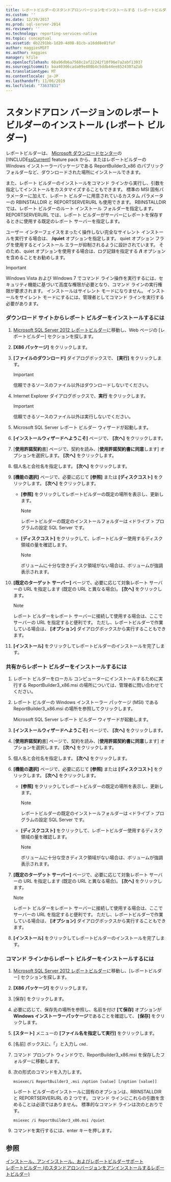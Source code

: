 ```yaml
---
title: レポートビルダーのスタンドアロンバージョンをインストールする (レポートビルダー) |Microsoft Docs
ms.custom: ''
ms.date: 12/29/2017
ms.prod: sql-server-2014
ms.reviewer: ''
ms.technology: reporting-services-native
ms.topic: conceptual
ms.assetid: 6b2291bb-1d20-4d08-81cb-a16dd8e01faf
author: maggiesMSFT
ms.author: maggies
manager: kfile
ms.openlocfilehash: 60a96db6a7568c2af22242f10f96e7a2abf13937
ms.sourcegitcommit: baa40306cada09e480b4c5ddb44ee8524307a2ab
ms.translationtype: MT
ms.contentlocale: ja-JP
ms.lasthandoff: 11/06/2019
ms.locfileid: "73637831"
---
```

# <a name="install-the-stand-alone-version-of-report-builder-report-builder"></a>スタンドアロン バージョンのレポート ビルダーのインストール (レポート ビルダー)
  レポートビルダーは、 [Microsoft ダウンロードセンター](https://www.microsoft.com/download/details.aspx?id=53613)の [!INCLUDE[ssCurrent](../../includes/sscurrent-md.md)] feature pack から、またはレポートビルダーの Windows インストーラーパッケージである ReportBuilder3_x86 のパブリックフォルダーなど、ダウンロードされた場所にインストールできます。  
  
 また、レポート ビルダーのインストールをコマンド ラインから実行し、引数を指定してインストールをカスタマイズすることもできます。 標準の MSI 固有パラメーターに加えて、レポート ビルダーに用意されているカスタム パラメーターの RBINSTALLDIR と REPORTSERVERURL も使用できます。 RBINSTALLDIR では、レポート ビルダーのルート インストール フォルダーを指定します。 REPORTSERVERURL では、レポート ビルダーがサーバーにレポートを保存するときに使用する既定のレポート サーバーを指定します。  
  
 ユーザー インターフェイスをまったく操作しない完全なサイレント インストールを実行する場合は、 **/quiet** オプションを指定します。 quiet オプション フラグを使用するとインストール エラーが抑制されるように設計されています。 そのため、quiet オプションを使用する場合は、ログ記録を指定する **/l** オプションを含めることをお勧めします。  
  
> [!IMPORTANT]  
>  Windows Vista および Windows 7 でコマンド ライン操作を実行するには、セキュリティ機能に基づいて高度な権限が必要となり、コマンド ラインの実行権限が要求されます。 インストールはサイレント モードになりません。 インストールをサイレント モードにするには、管理者としてコマンド ラインを実行する必要があります。  
  
### <a name="to-install-report-builder-from-the-download-site"></a>ダウンロード サイトからレポート ビルダーをインストールするには  
  
1.  [Microsoft SQL Server 2012 レポートビルダー](https://go.microsoft.com/fwlink/?LinkID=219138)に移動し、Web ページの [レポートビルダー] セクションを探します。  
  
2.  **[X86 パッケージ]** をクリックします。  
  
3.  **[ファイルのダウンロード]** ダイアログボックスで、 **[実行]** をクリックします。  
  
    > [!IMPORTANT]  
    >  信頼できるソースのファイル以外はダウンロードしないでください。  
  
4.  Internet Explorer ダイアログボックスで、**実行** をクリックします。  
  
    > [!IMPORTANT]  
    >  信頼できるソースのファイル以外は実行しないでください。  
  
5.  Microsoft SQL Server レポート ビルダー ウィザードが起動します。  
  
6.  **[インストールウィザードへようこそ]** ページで、 **[次へ]** をクリックします。  
  
7.  [**使用許諾契約**書] ページで、契約を読み、[**使用許諾契約書に同意**します] オプションを選択します。 **[次へ]** をクリックします。  
  
8.  個人名と会社名を指定します。 **[次へ]** をクリックします。  
  
9. **[機能の選択]** ページで、必要に応じて **[参照]** または **[ディスクコスト]** をクリックします。 **[次へ]** をクリックします。  
  
    -   **[参照]** をクリックしてレポートビルダーの既定の場所を表示し、更新します。  
  
        > [!NOTE]  
        >  レポートビルダーの既定のインストールフォルダーは \<ドライブ > プログラムの設定 SQL Server です。  
  
    -   **[ディスクコスト]** をクリックして、レポートビルダー使用するディスク領域の量を確認します。  
  
        > [!NOTE]  
        >  ボリュームに十分な空きディスク領域がない場合は、ボリュームが強調表示されます。  
  
10. **[既定のターゲット サーバー]** ページで、必要に応じて対象レポート サーバーの URL を指定します (既定の URL と異なる場合)。 **[次へ]** をクリックします。  
  
    > [!NOTE]  
    >  レポート ビルダーをレポート サーバーに接続して使用する場合は、ここでサーバーの URL を指定すると便利です。 ただし、レポートビルダーで作業している場合は、 **[オプション]** ダイアログボックスから実行することもできます。  
  
11. **[インストール]** をクリックしてレポートビルダーのインストールを完了します。  
  
### <a name="to-install-report-builder-from-a-share"></a>共有からレポート ビルダーをインストールするには  
  
1.  レポート ビルダーをローカル コンピューターにインストールするために実行する ReportBuilder3_x86.msi の場所については、管理者に問い合わせてください。  
  
2.  レポート ビルダーの Windows インストーラー パッケージ (MSI) である ReportBuilder3_x86.msi の場所を参照してクリックします。  
  
     Microsoft SQL Server レポート ビルダー ウィザードが起動します。  
  
3.  **[インストールウィザードへようこそ]** ページで、 **[次へ]** をクリックします。  
  
4.  [**使用許諾契約**書] ページで、契約を読み、[**使用許諾契約書に同意**します] オプションを選択します。 **[次へ]** をクリックします。  
  
5.  個人名と会社名を指定します。 **[次へ]** をクリックします。  
  
6.  **[機能の選択]** ページで、必要に応じて **[参照]** または **[ディスクコスト]** をクリックします。 **[次へ]** をクリックします。  
  
    -   **[参照]** をクリックしてレポートビルダーの既定の場所を表示し、更新します。  
  
        > [!NOTE]  
        >  レポートビルダーの既定のインストールフォルダーは \<ドライブ > プログラムの設定 SQL Server です。  
  
    -   **[ディスクコスト]** をクリックして、レポートビルダー使用するディスク領域の量を確認します。  
  
        > [!NOTE]  
        >  ボリュームに十分な空きディスク領域がない場合は、ボリュームが強調表示されます。  
  
7.  **[既定のターゲット サーバー]** ページで、必要に応じて対象レポート サーバーの URL を指定します (既定の URL と異なる場合)。 **[次へ]** をクリックします。  
  
    > [!NOTE]  
    >  レポート ビルダーをレポート サーバーに接続して使用する場合は、ここでサーバーの URL を指定すると便利です。 ただし、レポートビルダーで作業している場合は、 **[オプション]** ダイアログボックスから実行することもできます。  
  
8.  **[インストール]** をクリックしてレポートビルダーのインストールを完了します。  
  
### <a name="to-install-report-builder-from-the-command-line"></a>コマンド ラインからレポート ビルダーをインストールするには  
  
1.  [Microsoft SQL Server 2012 レポートビルダー](https://go.microsoft.com/fwlink/?LinkID=219138)に移動し、[レポートビルダー] セクションを探します。  
  
2.  **[X86 パッケージ]** をクリックします。  
  
3.  [保存] をクリックします。  
  
4.  必要に応じて、保存先の場所を参照し、名前を付け **[て保存]** オプションが**Windows インストーラーパッケージ**であることを確認して、 **[保存]** をクリックします。  
  
5.  **[スタート]** メニューの **[ファイル名を指定して実行]** をクリックします。  
  
6.  [名前] ボックスに、「」と入力し `cmd.`  
  
7.  コマンド プロンプト ウィンドウで、ReportBuilder3_x86.msi を保存したフォルダーに移動します。  
  
8.  次の形式のコマンドを入力します。  
  
     `msiexec/i ReportBuilder3_.msi /option [value] [/option [value]]`  
  
     レポート ビルダーのインストールに固有のオプションは、RBINSTALLDIR と REPORTSERVERURL の 2 つです。 コマンド ラインにこれらの引数を含めることは必須ではありません。 標準的なコマンド ラインは次のとおりです。  
  
     `msiexec /i ReportBuilder3_x86.msi /quiet`  
  
9. コマンドを実行するには、enter キーを押します。  
  
## <a name="see-also"></a>参照  
 [インストール、アンインストール、およびレポートビルダーサポート](../install-uninstall-and-report-builder-support.md)   
 [レポートビルダー &#40;のスタンドアロンバージョンをアンインストールするレポートビルダー&#41;](install-report-builder.md)  
  
  
